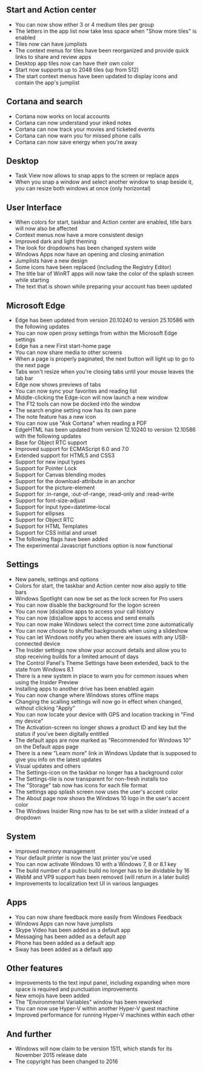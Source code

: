 ## Start and Action center
- You can now show either 3 or 4 medium tiles per group
- The letters in the app list now take less space when "Show more tiles" is enabled
- Tiles now can have jumplists
- The context menus for tiles have been reorganized and provide quick links to share and review apps
- Desktop app tiles now can have their own color
- Start now supports up to 2048 tiles (up from 512)
- The start context menus have been updated to display icons and contain the app's jumplist

## Cortana and search
- Cortana now works on local accounts
- Cortana can now understand your inked notes
- Cortana can now track your movies and ticketed events
- Cortana can now warn you for missed phone calls
- Cortana can now save energy when you're away

## Desktop
- Task View now allows to snap apps to the screen or replace apps
- When you snap a window and select another window to snap beside it, you can resize both windows at once (only horizontal)

## User Interface
- When colors for start, taskbar and Action center are enabled, title bars will now also be affected
- Context menus now have a more consistent design
- Improved dark and light theming
- The look for dropdowns has been changed system wide
- Windows Apps now have an opening and closing animation
- Jumplists have a new design
- Some icons have been replaced (including the Registry Editor)
- The title bar of WinRT apps will now take the color of the splash screen while starting
- The text that is shown while preparing your account has been updated

## Microsoft Edge
- Edge has been updated from version 20.10240 to version 25.10586 with the following updates
 - You can now open proxy settings from within the Microsoft Edge settings
 - Edge has a new First start-home page
 - You can now share media to other screens
 - When a page is properly paginated, the next button will light up to go to the next page
 - Tabs won't resize when you're closing tabs until your mouse leaves the tab bar
 - Edge now shows previews of tabs
 - You can now sync your favorites and reading list
 - Middle-clicking the Edge-icon will now launch a new window
 - The F12 tools can now be docked into the window
 - The search engine setting now has its own pane
 - The note feature has a new icon
 - You can now use "Ask Cortana" when reading a PDF
- EdgeHTML has been updated from version 12.10240 to version 12.10586 with the following updates
 - Base for Object RTC support
 - Improved support for ECMAScript 6.0 and 7.0
 - Extended support for HTML5 and CSS3
 - Support for new input types
 - Support for Pointer Lock
 - Support for Canvas blending modes
 - Support for the download-attribute in an anchor
 - Support for the picture-element
 - Support for :in-range, :out-of-range, :read-only and :read-write
 - Support for font-size-adjust
 - Support for input type=datetime-local
 - Support for ellipses
 - Support for Object RTC
 - Support for HTML Templates
 - Support for CSS initial and unset
- The following flags have been added
 - The experimental Javascript functions option is now functional

## Settings
- New panels, settings and options
 - Colors for start, the taskbar and Action center now also apply to title bars
 - Windows Spotlight can now be set as the lock screen for Pro users
 - You can now disable the background for the logon screen
 - You can now (dis)allow apps to access your call history
 - You can now (dis)allow apps to access and send emails
 - You can now make Windows select the correct time zone automatically
 - You can now choose to shuffel backgrounds when using a slideshow
 - You can let Windows notify you when there are issues with any USB-connected device
 - The Insider settings now show your account details and allow you to stop receiving builds for a limited amount of days
 - The Control Panel's Theme Settings have been extended, back to the state from Windows 8.1
 - There is a new system in place to warn you for common issues when using the Insider Preview
 - Installing apps to another drive has been enabled again
 - You can now change where Windows stores offline maps
 - Changing the scalling settings will now go in effect when changed, without clicking "Apply"
 - You can now locate your device with GPS and location tracking in "Find my device"
 - The Activation-screen no longer shows a product ID and key but the status if you've been digitally entitled
 - The default apps are now marked as "Recommended for Windows 10" on the Default apps page
 - There is a new "Learn more" link in Windows Update that is supposed to give you info on the latest updates
- Visual updates and others
 - The Settings-icon on the taskbar no longer has a background color
 - The Settings-tile is now transparent for non-fresh installs too
 - The "Storage" tab now has icons for each file format
 - The settings app splash screen now uses the user's accent color
 - The About page now shows the Windows 10 logo in the user's accent color
 - The Windows Insider Ring now has to be set with a slider instead of a dropdown

## System
- Improved memory management
- Your default printer is now the last printer you've used
- You can now activate Windows 10 with a Windows 7, 8 or 8.1 key
- The build number of a public build no longer has to be dividable by 16
- WebM and VP9 support has been removed (will return in a later build)
- Improvements to localization text UI in various languages

## Apps
- You can now share feedback more easily from Windows Feedback
- Windows Apps can now have jumplists
- Skype Video has been added as a default app
- Messaging has been added as a default app
- Phone has been added as a default app
- Sway has been added as a default app

## Other features
- Improvements to the text input panel, including expanding when more space is required and punctuation improvements
- New emojis have been added
- The "Environmental Variables" window has been reworked
- You can now use Hyper-V within another Hyper-V guest machine
- Improved performance for running Hyper-V machines within each other

## And further
- Windows will now claim to be version 1511, which stands for its November 2015 release date
- The copyright has been changed to 2016
